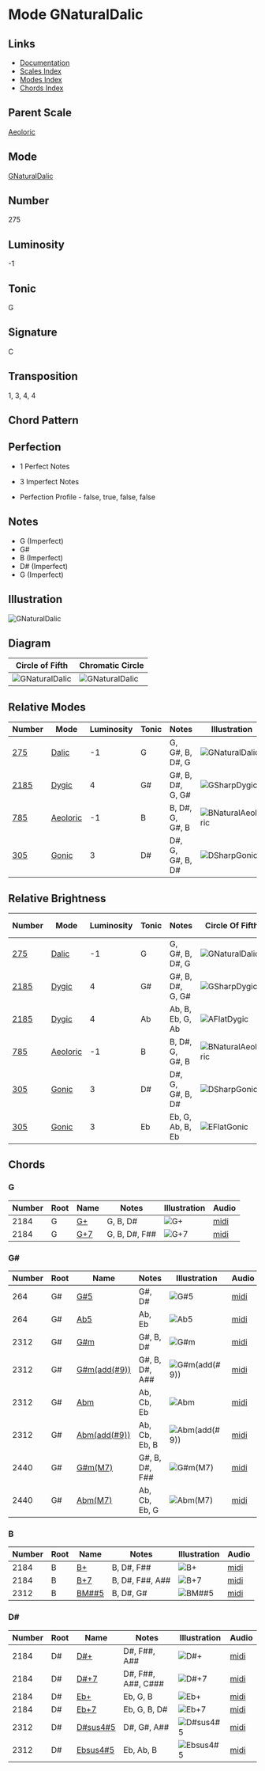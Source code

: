 # Mode GNaturalDalic

## Links

- [Documentation](README.md)
- [Scales Index](Scales.md)
- [Modes Index](Modes.md)
- [Chords Index](Chords.md)

## Parent Scale

[Aeoloric](ScaleAeoloric.md)

## Mode

[GNaturalDalic](ModeGNaturalDalic.md)

## Number

275

## Luminosity

-1

## Tonic

G

## Signature

C

## Transposition

1, 3, 4, 4

## Chord Pattern



## Perfection

 - 1 Perfect Notes

 - 3 Imperfect Notes

 - Perfection Profile - false, true, false, false

## Notes

- G (Imperfect)
- G#
- B (Imperfect)
- D# (Imperfect)
- G (Imperfect)

## Illustration

![GNaturalDalic](ModeGNaturalDalic.png)

## Diagram

| Circle of Fifth | Chromatic Circle |
|-----------------|------------------|
| ![GNaturalDalic](CircleOfFifthModeGNaturalDalic.svg) | ![GNaturalDalic](ChromaticCircleModeGNaturalDalic.svg) |
## Relative Modes

| Number | Mode | Luminosity | Tonic | Notes | Illustration |
|--------|------|------------|-------|-------|--------------|
| [275](https://ianring.com/musictheory/scales/275) | [Dalic](ModeDalic.md) | -1 | G | G, G#, B, D#, G | ![GNaturalDalic](ModeGNaturalDalic.png) |
| [2185](https://ianring.com/musictheory/scales/2185) | [Dygic](ModeDygic.md) | 4 | G# | G#, B, D#, G, G# | ![GSharpDygic](ModeGSharpDygic.png) |
| [785](https://ianring.com/musictheory/scales/785) | [Aeoloric](ModeAeoloric.md) | -1 | B | B, D#, G, G#, B | ![BNaturalAeoloric](ModeBNaturalAeoloric.png) |
| [305](https://ianring.com/musictheory/scales/305) | [Gonic](ModeGonic.md) | 3 | D# | D#, G, G#, B, D# | ![DSharpGonic](ModeDSharpGonic.png) |
## Relative Brightness

| Number | Mode | Luminosity | Tonic | Notes | Circle Of Fifth | Chromatic Circle |
|--------|------|------------|-------|-------|-----------------|------------------|
| [275](https://ianring.com/musictheory/scales/275) | [Dalic](ModeDalic.md) | -1 | G | G, G#, B, D#, G | ![GNaturalDalic](CircleOfFifthModeGNaturalDalic.svg) | ![GNaturalDalic](ChromaticCircleModeGNaturalDalic.svg) |
| [2185](https://ianring.com/musictheory/scales/2185) | [Dygic](ModeDygic.md) | 4 | G# | G#, B, D#, G, G# | ![GSharpDygic](CircleOfFifthModeGSharpDygic.svg) | ![GSharpDygic](ChromaticCircleModeGSharpDygic.svg) |
| [2185](https://ianring.com/musictheory/scales/2185) | [Dygic](ModeDygic.md) | 4 | Ab | Ab, B, Eb, G, Ab | ![AFlatDygic](CircleOfFifthModeAFlatDygic.svg) | ![AFlatDygic](ChromaticCircleModeAFlatDygic.svg) |
| [785](https://ianring.com/musictheory/scales/785) | [Aeoloric](ModeAeoloric.md) | -1 | B | B, D#, G, G#, B | ![BNaturalAeoloric](CircleOfFifthModeBNaturalAeoloric.svg) | ![BNaturalAeoloric](ChromaticCircleModeBNaturalAeoloric.svg) |
| [305](https://ianring.com/musictheory/scales/305) | [Gonic](ModeGonic.md) | 3 | D# | D#, G, G#, B, D# | ![DSharpGonic](CircleOfFifthModeDSharpGonic.svg) | ![DSharpGonic](ChromaticCircleModeDSharpGonic.svg) |
| [305](https://ianring.com/musictheory/scales/305) | [Gonic](ModeGonic.md) | 3 | Eb | Eb, G, Ab, B, Eb | ![EFlatGonic](CircleOfFifthModeEFlatGonic.svg) | ![EFlatGonic](ChromaticCircleModeEFlatGonic.svg) |

## Chords

### G

| Number | Root | Name | Notes | Illustration | Audio |
|--------|------|------|-------|--------------|-------|
| 2184 | G | [G+](ChordGNaturalAugmented.md) | G, B, D# | ![G+](ChordGNaturalAugmentedRootPosition.png) | [midi](ChordGNaturalAugmentedRootPosition.mid) |
| 2184 | G | [G+7](ChordGNaturalAugmentedAugmentedSeventh.md) | G, B, D#, F## | ![G+7](ChordGNaturalAugmentedAugmentedSeventhRootPosition.png) | [midi](ChordGNaturalAugmentedAugmentedSeventhRootPosition.mid) |

### G#

| Number | Root | Name | Notes | Illustration | Audio |
|--------|------|------|-------|--------------|-------|
| 264 | G# | [G#5](ChordGSharpPowerChord.md) | G#, D# | ![G#5](ChordGSharpPowerChordRootPosition.png) | [midi](ChordGSharpPowerChordRootPosition.mid) |
| 264 | G# | [Ab5](ChordAFlatPowerChord.md) | Ab, Eb | ![Ab5](ChordAFlatPowerChordRootPosition.png) | [midi](ChordAFlatPowerChordRootPosition.mid) |
| 2312 | G# | [G#m](ChordGSharpMinor.md) | G#, B, D# | ![G#m](ChordGSharpMinorRootPosition.png) | [midi](ChordGSharpMinorRootPosition.mid) |
| 2312 | G# | [G#m(add(#9))](ChordGSharpMinorAddSharpNinth.md) | G#, B, D#, A## | ![G#m(add(#9))](ChordGSharpMinorAddSharpNinthRootPosition.png) | [midi](ChordGSharpMinorAddSharpNinthRootPosition.mid) |
| 2312 | G# | [Abm](ChordAFlatMinor.md) | Ab, Cb, Eb | ![Abm](ChordAFlatMinorRootPosition.png) | [midi](ChordAFlatMinorRootPosition.mid) |
| 2312 | G# | [Abm(add(#9))](ChordAFlatMinorAddSharpNinth.md) | Ab, Cb, Eb, B | ![Abm(add(#9))](ChordAFlatMinorAddSharpNinthRootPosition.png) | [midi](ChordAFlatMinorAddSharpNinthRootPosition.mid) |
| 2440 | G# | [G#m(M7)](ChordGSharpMinorMajorSeventh.md) | G#, B, D#, F## | ![G#m(M7)](ChordGSharpMinorMajorSeventhRootPosition.png) | [midi](ChordGSharpMinorMajorSeventhRootPosition.mid) |
| 2440 | G# | [Abm(M7)](ChordAFlatMinorMajorSeventh.md) | Ab, Cb, Eb, G | ![Abm(M7)](ChordAFlatMinorMajorSeventhRootPosition.png) | [midi](ChordAFlatMinorMajorSeventhRootPosition.mid) |

### B

| Number | Root | Name | Notes | Illustration | Audio |
|--------|------|------|-------|--------------|-------|
| 2184 | B | [B+](ChordBNaturalAugmented.md) | B, D#, F## | ![B+](ChordBNaturalAugmentedRootPosition.png) | [midi](ChordBNaturalAugmentedRootPosition.mid) |
| 2184 | B | [B+7](ChordBNaturalAugmentedAugmentedSeventh.md) | B, D#, F##, A## | ![B+7](ChordBNaturalAugmentedAugmentedSeventhRootPosition.png) | [midi](ChordBNaturalAugmentedAugmentedSeventhRootPosition.mid) |
| 2312 | B | [BM##5](ChordBNaturalMajorDoubleSharpFifth.md) | B, D#, G# | ![BM##5](ChordBNaturalMajorDoubleSharpFifthRootPosition.png) | [midi](ChordBNaturalMajorDoubleSharpFifthRootPosition.mid) |

### D#

| Number | Root | Name | Notes | Illustration | Audio |
|--------|------|------|-------|--------------|-------|
| 2184 | D# | [D#+](ChordDSharpAugmented.md) | D#, F##, A## | ![D#+](ChordDSharpAugmentedRootPosition.png) | [midi](ChordDSharpAugmentedRootPosition.mid) |
| 2184 | D# | [D#+7](ChordDSharpAugmentedAugmentedSeventh.md) | D#, F##, A##, C### | ![D#+7](ChordDSharpAugmentedAugmentedSeventhRootPosition.png) | [midi](ChordDSharpAugmentedAugmentedSeventhRootPosition.mid) |
| 2184 | D# | [Eb+](ChordEFlatAugmented.md) | Eb, G, B | ![Eb+](ChordEFlatAugmentedRootPosition.png) | [midi](ChordEFlatAugmentedRootPosition.mid) |
| 2184 | D# | [Eb+7](ChordEFlatAugmentedAugmentedSeventh.md) | Eb, G, B, D# | ![Eb+7](ChordEFlatAugmentedAugmentedSeventhRootPosition.png) | [midi](ChordEFlatAugmentedAugmentedSeventhRootPosition.mid) |
| 2312 | D# | [D#sus4#5](ChordDSharpSuspendedFourthSharpFifth.md) | D#, G#, A## | ![D#sus4#5](ChordDSharpSuspendedFourthSharpFifthRootPosition.png) | [midi](ChordDSharpSuspendedFourthSharpFifthRootPosition.mid) |
| 2312 | D# | [Ebsus4#5](ChordEFlatSuspendedFourthSharpFifth.md) | Eb, Ab, B | ![Ebsus4#5](ChordEFlatSuspendedFourthSharpFifthRootPosition.png) | [midi](ChordEFlatSuspendedFourthSharpFifthRootPosition.mid) |

